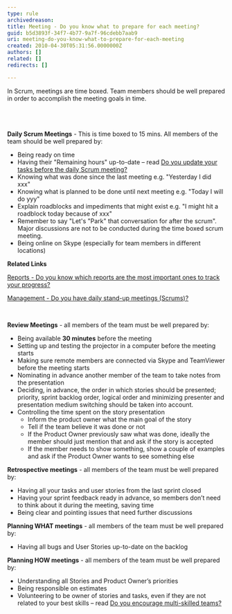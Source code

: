 ```yaml
---
type: rule
archivedreason: 
title: Meeting - Do you know what to prepare for each meeting?
guid: b5d3893f-34f7-4b77-9a7f-96cdebb7aab9
uri: meeting-do-you-know-what-to-prepare-for-each-meeting
created: 2010-04-30T05:31:56.0000000Z
authors: []
related: []
redirects: []

---
```



In Scrum, meetings are time boxed. Team members should be well prepared in order to&#160;accomplish the meeting goals in time.&#160;<br><br>
<br><excerpt class='endintro'></excerpt><br>
<p><strong>Daily Scrum Meetings</strong> - This is time boxed to 15 mins. All members of the team&#160;should be well prepared by&#58;</p>
<ul><li>Being&#160;ready on&#160;time </li>
<li>Having their &quot;Remaining hours&quot; up-to-date – read <a href="/Management/RulesToBetterScrumUsingTFS/Pages/UpdateTasks.aspx" shape="rect">Do you update your tasks before the daily Scrum meeting?</a> </li>
<li>Knowing what was done since the last meeting e.g. &quot;Yesterday I did xxx&quot;</li>
<li>Knowing what is planned to be done until next meeting e.g.&#160;&quot;Today I will do&#160;yyy&quot;&#160;</li>
<li>Explain roadblocks and impediments that might exist e.g. &quot;I might hit a roadblock today because of xxx&quot;</li>
<li>Remember to say &quot;Let's &quot;Park&quot; that conversation for after the scrum&quot;. Major discussions are not to be conducted during the time boxed scrum meeting.</li>
<li>Being online on Skype (especially for team members in different locations)</li></ul>
<p><strong>Related Links</strong></p>
<p><a href="/Management/RulesToBetterScrumUsingTFS/Pages/TrackProgress.aspx">Reports - Do you know which reports are the most important ones to track your progress? </a></p>
<p><a href="/Management/RulesToSuccessfulProjects/Pages/DailyStandUpScrum.aspx">Management - Do you have daily stand-up meetings (Scrums)? </a></p>
<p>&#160;</p>
<p><strong>Review Meetings</strong> - all members of the team must be well prepared by&#58;</p>
<ul><li>Being available <strong>30 minutes</strong> before the meeting </li>
<li>Setting up and testing the projector in a computer before the meeting starts </li>
<li>Making sure remote members are connected via Skype and TeamViewer before the meeting starts </li>
<li>Nominating in advance another member of the team to take notes from the presentation </li>
<li>Deciding, in advance, the order in which stories should be presented; priority, sprint backlog order, logical order and minimizing presenter and presentation medium switching should be taken into account. </li>
<li>Controlling the time spent on the story presentation <ul><li>Inform the product owner what the main goal of the story </li>
<li>Tell if the team believe it was done or not </li>
<li>If the Product Owner previously saw what was done, ideally the member should just mention that and ask if the story is accepted </li>
<li>If the member needs to show something, show a couple of examples and ask if the Product Owner wants to see something else </li></ul></li></ul>
<p><strong>Retrospective meetings</strong> - all members of the team must be well prepared by&#58;</p>
<ul><li>Having all your tasks and user stories from the last sprint closed </li>
<li>Having your sprint feedback ready in advance, so members don’t need to think about it during the meeting, saving time </li>
<li>Being clear and pointing issues that need further discussions </li></ul>
<p><strong>Planning WHAT meetings</strong> - all members of the team must be well prepared by&#58;</p>
<ul><li>Having all bugs and&#160;User Stories&#160;up-to-date on the backlog </li></ul>
<p><strong>Planning HOW meetings</strong> - all members of the team must be well prepared by&#58;</p>
<ul><li>Understanding all Stories and Product Owner’s priorities </li>
<li>Being responsible on estimates </li>
<li>Volunteering to be owner of stories and tasks, even if they are not related to your best skills – read <a href="/Management/RulesToBetterScrumUsingTFS/Pages/BeingMultiSkilled.aspx" shape="rect">Do you encourage multi-skilled teams?</a> &#160; </li></ul>


